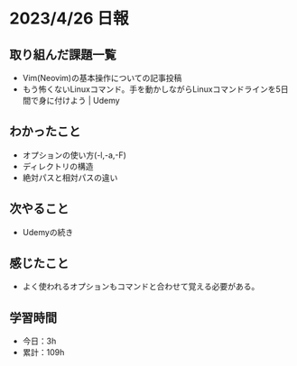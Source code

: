 # 2023/4/26 日報
## 取り組んだ課題一覧
- Vim(Neovim)の基本操作についての記事投稿
- もう怖くないLinuxコマンド。手を動かしながらLinuxコマンドラインを5日間で身に付けよう | Udemy

## わかったこと
- オプションの使い方(-l,-a,-F)
- ディレクトリの構造
- 絶対パスと相対パスの違い

## 次やること
- Udemyの続き

## 感じたこと
- よく使われるオプションもコマンドと合わせて覚える必要がある。

## 学習時間
- 今日：3h
- 累計：109h

